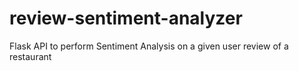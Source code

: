 # review-sentiment-analyzer
Flask API to perform Sentiment Analysis on a given user review of a restaurant

